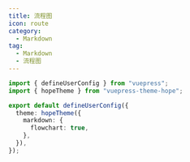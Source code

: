 ```yaml
---
title: 流程图
icon: route
category:
  - Markdown
tag:
  - Markdown
  - 流程图
---
```


<!-- @include: @md-enhance/zh/guide/chart/flowchart.md#before -->

```ts {7} title=".vuepress/config.ts"
import { defineUserConfig } from "vuepress";
import { hopeTheme } from "vuepress-theme-hope";

export default defineUserConfig({
  theme: hopeTheme({
    markdown: {
      flowchart: true,
    },
  }),
});
```

<!-- @include: @md-enhance/zh/guide/chart/flowchart.md#after -->
